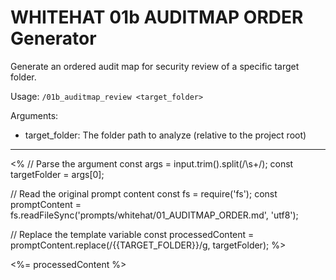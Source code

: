 # WHITEHAT 01b AUDITMAP ORDER Generator

Generate an ordered audit map for security review of a specific target folder.

Usage: `/01b_auditmap_review <target_folder>`

Arguments:
- target_folder: The folder path to analyze (relative to the project root)

---

<% 
// Parse the argument
const args = input.trim().split(/\s+/);
const targetFolder = args[0];

// Read the original prompt content
const fs = require('fs');
const promptContent = fs.readFileSync('prompts/whitehat/01_AUDITMAP_ORDER.md', 'utf8');

// Replace the template variable
const processedContent = promptContent.replace(/\{\{TARGET_FOLDER\}\}/g, targetFolder);
%>

<%= processedContent %>
